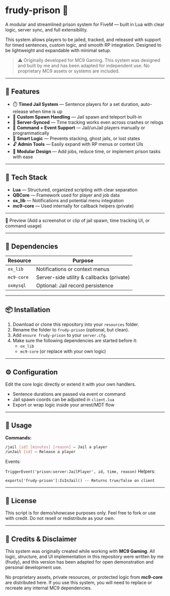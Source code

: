 # frudy-prison 🧱

A modular and streamlined prison system for FiveM — built in Lua with clear logic, server sync, and full extensibility.

This system allows players to be jailed, tracked, and released with support for timed sentences, custom logic, and smooth RP integration. Designed to be lightweight and expandable with minimal setup.

> ⚠️ Originally developed for MC9 Gaming. This system was designed and built by me and has been adapted for independent use. No proprietary MC9 assets or systems are included.

---

## 🚀 Features

- ⏱️ **Timed Jail System** — Sentence players for a set duration, auto-release when time is up
- 🧍 **Custom Spawn Handling** — Jail spawn and teleport built-in
- 🔁 **Server-Synced** — Time tracking works even across crashes or relogs
- 📝 **Command + Event Support** — Jail/unJail players manually or programmatically
- 🧠 **Smart Logic** — Prevents stacking, ghost jails, or lost states
- 🔓 **Admin Tools** — Easily expand with RP menus or context UIs
- 🧩 **Modular Design** — Add jobs, reduce time, or implement prison tasks with ease

---

## 🧱 Tech Stack

- **Lua** — Structured, organized scripting with clear separation
- **QBCore** — Framework used for player and job data
- **ox_lib** — Notifications and potential menu integration
- **mc9-core** — Used internally for callback helpers (private)

---

📸 Preview
(Add a screenshot or clip of jail spawn, time tracking UI, or command usage)

---

## 🧩 Dependencies

| Resource   | Purpose                                 |
|------------|-----------------------------------------|
| `ox_lib`   | Notifications or context menus          |
| `mc9-core` | Server-side utility & callbacks (private) |
| `oxmysql`  | Optional: Jail record persistence       |

---

## 📦 Installation

1. Download or clone this repository into your `resources` folder.
2. Rename the folder to `frudy-prison` (optional, but clean).
3. Add `ensure frudy-prison` to your `server.cfg`.
4. Make sure the following dependencies are started before it:
   - `ox_lib`
   - `mc9-core` (or replace with your own logic)

---

## ⚙️ Configuration

Edit the core logic directly or extend it with your own handlers.

- Sentence durations are passed via event or command
- Jail spawn coords can be adjusted in `client.lua`
- Export or wrap logic inside your arrest/MDT flow

---

## 🔧 Usage

**Commands:**

```bash
/jail [id] [minutes] [reason] — Jail a player
/unJail [id] — Release a player
```
Events:

`TriggerEvent('prison:server:JailPlayer', id, time, reason)`
Helpers:

`exports['frudy-prison']:IsInJail() -- Returns true/false on client`


---

## 🔐 License

This script is for demo/showcase purposes only.
Feel free to fork or use with credit. Do not resell or redistribute as your own.

---

## 📄 Credits & Disclaimer

This system was originally created while working with **MC9 Gaming**. All logic, structure, and UI implementation in this repository were written by me (frudy), and this version has been adapted for open demonstration and personal development use.

No proprietary assets, private resources, or protected logic from **mc9-core** are distributed here. If you use this system, you will need to replace or recreate any internal MC9 dependencies.
